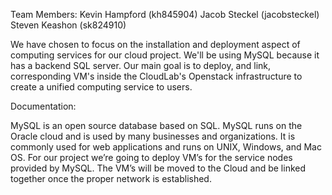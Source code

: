 Team Members: Kevin Hampford (kh845904) Jacob Steckel (jacobsteckel) Steven Keashon (sk824910)

We have chosen to focus on the installation and deployment aspect of computing services for our cloud project. We'll be using MySQL because it has a backend SQL server. Our main goal is to deploy, and link, corresponding VM's inside the CloudLab's Openstack infrastructure to create a unified computing service to users.

Documentation:

MySQL is an open source database based on SQL. MySQL runs on the Oracle cloud and is used by many businesses and organizations. It is commonly used for web applications and runs on UNIX, Windows, and Mac OS. For our project we’re going to deploy VM’s for the service nodes provided by MySQL. The VM’s will be moved to the Cloud and be linked together once the proper network is established.
